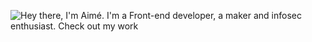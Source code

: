 
![Hey there, I'm Aimé. I'm a Front-end developer, a maker and infosec enthusiast. Check out my work](https://github.com/byeaimebye)
